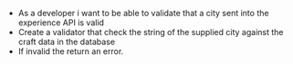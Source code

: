 

 - As a developer i want to be able to validate that a city sent into the experience API is valid
 - Create a validator that check the string of the supplied city against the craft data in the database
 - If invalid the return an error. 